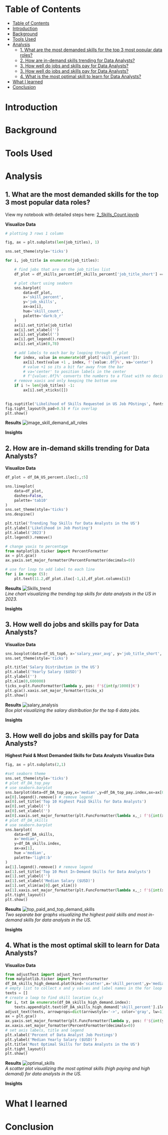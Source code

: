 # Table of Contents
- [Table of Contents](#table-of-contents)
- [Introduction](#introduction)
- [Background](#background)
- [Tools Used](#tools-used)
- [Analysis](#analysis)
  - [1. What are the most demanded skills for the top 3 most popular data roles?](#1-what-are-the-most-demanded-skills-for-the-top-3-most-popular-data-roles)
  - [2. How are in-demand skills trending for Data Analysts?](#2-how-are-in-demand-skills-trending-for-data-analysts)
  - [3. How well do jobs and skills pay for Data Analysts?](#3-how-well-do-jobs-and-skills-pay-for-data-analysts)
  - [3. How well do jobs and skills pay for Data Analysts?](#3-how-well-do-jobs-and-skills-pay-for-data-analysts-1)
  - [4. What is the most optimal skill to learn for Data Analysts?](#4-what-is-the-most-optimal-skill-to-learn-for-data-analysts)
- [What I learned](#what-i-learned)
- [Conclusion](#conclusion)
# Introduction
# Background
# Tools Used
# Analysis

## 1. What are the most demanded skills for the top 3 most popular data roles?

View my notebook with detailed steps here: [2_Skills_Count.ipynb](2_Project/2_Skills_Count.ipynb)


**Visualize Data**

```python
# plotting 3 rows 1 column

fig, ax = plt.subplots(len(job_titles), 1)

sns.set_theme(style='ticks')

for i, job_title in enumerate(job_titles):

    # find jobs that are on the job_titles list
    df_plot = df_skills_percent[df_skills_percent['job_title_short'] == job_title].head(5)

    # plot chart using seaborn
    sns.barplot(
        data=df_plot,
        x='skill_percent',
        y='job_skills',
        ax=ax[i],
        hue='skill_count',
        palette='dark:b_r'
    )
    ax[i].set_title(job_title)
    ax[i].set_xlabel('')
    ax[i].set_ylabel('')
    ax[i].get_legend().remove()
    ax[i].set_xlim(0,78)

    # add labels to each bar by looping through df_plot
    for index, value in enumerate(df_plot['skill_percent']):
        ax[i].text(value +1 , index, f'{value:.0f}%', va='center') 
        # value +1 so its a bit far away from the bar
        # va='center' to position labels in the center
        # f'{value:.0f}%' converts the numbers to a float with no decimal places
    # remove xaxis and only keeping the bottom one
    if i != len(job_titles) -1:
        ax[i].set_xticks([])

        
fig.suptitle('Likelihood of Skills Requested in US Job POstings', fontsize=15)
fig.tight_layout(h_pad=0.5) # fix overlap
plt.show()
```
**Results**
![image_skill_demand_all_roles](/2_Project/images/skill_demand_all_data_roles.png)  

**Insights**



## 2. How are in-demand skills trending for Data Analysts?
**Visualize Data**
```python
df_plot = df_DA_US_percent.iloc[:,:5]

sns.lineplot(
    data=df_plot,
    dashes=False,
    palette='tab10'
)
sns.set_theme(style='ticks')
sns.despine()

plt.title('Trending Top Skills for Data Analysts in the US')
plt.ylabel('Likelihood in Job Posting')
plt.xlabel('2023')
plt.legend().remove()

# change yaxis to percentage
from matplotlib.ticker import PercentFormatter
ax = plt.gca()
ax.yaxis.set_major_formatter(PercentFormatter(decimals=0))

# use for loop to add label to each line
for i in range (5):
    plt.text(11.2,df_plot.iloc[-1,i],df_plot.columns[i])
```

**Results**
![Skills_trend](/2_Project/images/top_skill_trends.png)  
*Line chart visualizing the trending top skills for data analysts in the US in 2023.*

**Insights**


## 3. How well do jobs and skills pay for Data Analysts?

**Visualize Data**
```python
sns.boxplot(data=df_US_top6, x='salary_year_avg', y='job_title_short', order=job_order)
sns.set_theme(style='ticks')

plt.title('Salary Distribution in the US')
plt.xlabel('Yearly Salary ($USD)')
plt.ylabel('')
plt.xlim(0,600000)
ticks_x=plt.FuncFormatter(lambda y, pos: f'${int(y/1000)}K')
plt.gca().xaxis.set_major_formatter(ticks_x)
plt.show()
```

**Results**
![salary_analysis](/2_Project/images/salary_distribution.png)  
*Box plot visualizing the salary distribution for the top 6 data jobs.*

**Insights**


## 3. How well do jobs and skills pay for Data Analysts?
**Highest Paid & Most Demanded Skills for Data Analysts**
**Visualize Data**
```python
fig, ax = plt.subplots(2,1)

#set seaborn theme
sns.set_theme(style='ticks')
# plot df_DA_top_pay
# use seaborn.barplot
sns.barplot(data=df_DA_top_pay,x='median',y=df_DA_top_pay.index,ax=ax[0],hue ='median',palette='dark:b_r') # '_r' to reverse colroing
ax[0].legend().remove() # remove legend
ax[0].set_title('Top 10 Highest Paid Skills for Data Analysts')
ax[0].set_ylabel('')
ax[0].set_xlabel('')
ax[0].xaxis.set_major_formatter(plt.FuncFormatter(lambda x,_: f'${int(x/1000)}K'))
# plot df_DA_skills
# use seaborn.barplot
sns.barplot(
    data=df_DA_skills,
    x='median',
    y=df_DA_skills.index,
    ax=ax[1],
    hue ='median',
    palette='light:b'
)
ax[1].legend().remove() # remove legend
ax[1].set_title('Top 10 Most In-Demand Skills for Data Analysts')
ax[1].set_ylabel('')
ax[1].set_xlabel('Median Salary ($USD)')
ax[1].set_xlim(ax[0].get_xlim())
ax[1].xaxis.set_major_formatter(plt.FuncFormatter(lambda x,_: f'${int(x/1000)}K'))
plt.tight_layout()
plt.show()
```

**Results**
![top_paid_and_top_demand_skills](/2_Project/images/top_paid_and_top_demand_skills.png)  
*Two separate bar graphs visualizing the highest paid skills and most in-demand skills for data analysts in the US.*  

**Insights**


## 4. What is the most optimal skill to learn for Data Analysts?
**Visualize Data**
```python
from adjustText import adjust_text
from matplotlib.ticker import PercentFormatter
df_DA_skills_high_demand.plot(kind='scatter',x='skill_percent',y='median_salary')
# empty list to collect x and y values and label names in the for loop below
texts = []
# create a loop to find skill location (x,y)
for i, txt in enumerate(df_DA_skills_high_demand.index):
    texts.append(plt.text(df_DA_skills_high_demand['skill_percent'].iloc[i],df_DA_skills_high_demand['median_salary'].iloc[i],txt))
adjust_text(texts, arrowprops=dict(arrowstyle='->', color='gray', lw=1))
ax = plt.gca()
ax.yaxis.set_major_formatter(plt.FuncFormatter(lambda y, pos: f'${int(y/1000)}K'))
ax.xaxis.set_major_formatter(PercentFormatter(decimals=0))
# set axis labels, title and legend
plt.xlabel('Percent of Data Analyst Job Postings')
plt.ylabel('Median Yearly Salary ($USD)')
plt.title('Most Optimal Skills for Data Analysts in the US')
plt.tight_layout()
plt.show()
```
**Results**
![optimal_skills](/2_Project/images/optimal_skills.png)  
*A scatter plot visualizing the most optimal skills (high paying and high demand) for data analysts in the US.*  

**Insights**

# What I learned
# Conclusion
